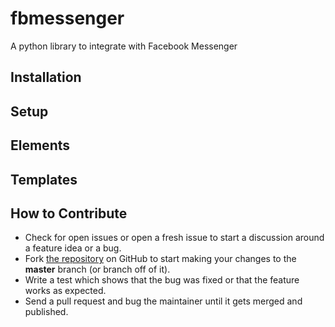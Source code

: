 # fbmessenger

A python library to integrate with Facebook Messenger

## Installation

## Setup

## Elements

## Templates


## How to Contribute

- Check for open issues or open a fresh issue to start a discussion around a feature idea or a bug.
- Fork [the repository](http://github.com/rehabstudio/fbmessenger) on GitHub to start making your changes to the **master** branch (or branch off of it).
- Write a test which shows that the bug was fixed or that the feature works as expected.
- Send a pull request and bug the maintainer until it gets merged and published.
